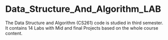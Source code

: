 # Data_Structure_And_Algorithm_LAB
The Data Structure and Algorithm (CS261) code is studied in third semester. It contains 14 Labs with Mid and final Projects based on the whole course content.
